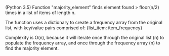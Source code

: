 (Python 3.5)
Function "majority_element" finds element found > floor(n/2) times in a list of items of length n.

The function uses a dictionary to create a frequency array from the original list, 
with key/value pairs comprised of:
{list_item: item_frequency}

Complexity is O(n), because it will iterate once through the original list (n) to populate the 
frequency array, and once through the frequency array (n) to find the majority element.
